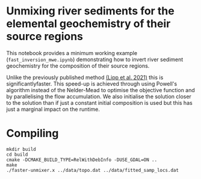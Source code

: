 # Unmixing river sediments for the elemental geochemistry of their source regions

This notebook provides a minimum working example (`fast_inversion_mwe.ipynb`) demonstrating how to invert river sediment geochemistry for the composition of their source regions.

Unlike the previously published method [(Lipp et al. 2021)](https://agupubs.onlinelibrary.wiley.com/doi/full/10.1029/2021GC009838) this is significantlyfaster. This speed-up is achieved through using Powell's algorithm instead of the Nelder-Mead to optimise the objective function and by parallelising the flow accumulation. We also initialise the solution closer to the solution than if just a constant initial composition is used but this has just a marginal impact on the runtime.



# Compiling

```
mkdir build
cd build
cmake -DCMAKE_BUILD_TYPE=RelWithDebInfo -DUSE_GDAL=ON ..
make
./faster-unmixer.x ../data/topo.dat ../data/fitted_samp_locs.dat
```